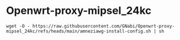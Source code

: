 # Openwrt-proxy-mipsel_24kc

```
wget -O - https://raw.githubusercontent.com/GNabi/Openwrt-proxy-mipsel_24kc/refs/heads/main/amneziawg-install-config.sh | sh
```
